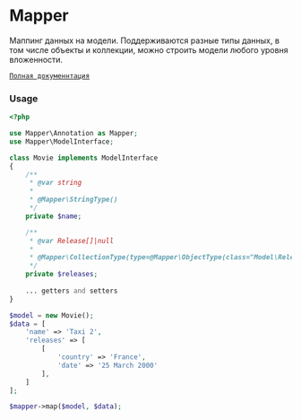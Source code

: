 # Mapper

Маппинг данных на модели. Поддерживаются разные типы данных, в том числе объекты и коллекции, можно строить модели любого уровня вложенности.

[`Полная докуменнтация`](docs/main.md)

### Usage
```php
<?php

use Mapper\Annotation as Mapper;
use Mapper\ModelInterface;

class Movie implements ModelInterface
{
    /**
     * @var string
     *
     * @Mapper\StringType()
     */
    private $name;

    /**
     * @var Release[]|null
     *
     * @Mapper\CollectionType(type=@Mapper\ObjectType(class="Model\Release"), nullable=true)
     */
    private $releases;
    
    ... getters and setters
}

$model = new Movie();
$data = [
    'name' => 'Taxi 2',
    'releases' => [
        [
            'country' => 'France',
            'date' => '25 March 2000'
        ],
    ]
];

$mapper->map($model, $data);
```
